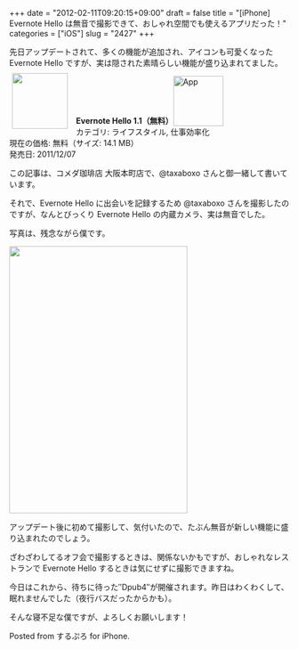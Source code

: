 +++
date = "2012-02-11T09:20:15+09:00"
draft = false
title = "[iPhone] Evernote Hello は無音で撮影できて、おしゃれ空間でも使えるアプリだった！"
categories = ["iOS"]
slug = "2427"
+++

先日アップデートされて、多くの機能が追加され、アイコンも可愛くなった Evernote Hello ですが、実は隠された素晴らしい機能が盛り込まれてました。

<a href="https://itunes.apple.com/jp/app/id484359282?mt=8&uo=4&at=11l3RT" target="_blank" rel="nofollow"><img width="100" class="alignleft" align="left" src="http://a2.mzstatic.com/us/r1000/103/Purple/7c/08/15/mzm.kemhobdr.100x100-75.png" style="margin: -5px 15px 1px 5px;"></a><strong> Evernote Hello 1.1（無料）</strong><a href="https://itunes.apple.com/jp/app/id484359282?mt=8&uo=4&at=11l3RT" target="_blank" rel="nofollow"><img src="/images/2012/12/viewinitunes_jp.png" style="vertical-align:bottom;" width="90" alt="App"></a><br> カテゴリ: ライフスタイル, 仕事効率化<br> 現在の価格: 無料（サイズ: 14.1 MB）<br> 発売日: 2011/12/07<br style="clear: both;">

この記事は、コメダ珈琲店 大阪本町店で、@taxaboxo さんと御一緒して書いています。

それで、Evernote Hello に出会いを記録するため @taxaboxo さんを撮影したのですが、なんとびっくり Evernote Hello の内蔵カメラ、実は無音でした。

写真は、残念ながら僕です。

<img src="/images/2012/02/2427_1.png" width="320" height="480" class="slooProImg" />

アップデート後に初めて撮影して、気付いたので、たぶん無音が新しい機能に盛り込まれたのでしょう。

ざわざわしてるオフ会で撮影するときは、関係ないかもですが、おしゃれなレストランで   Evernote Hello するときは気にせずに撮影できますね。

今日はこれから、待ちに待った″Dpub4″が開催されます。昨日はわくわくして、眠れませんでした（夜行バスだったからかも）。

そんな寝不足な僕ですが、よろしくお願いします！

Posted from するぷろ for iPhone.
